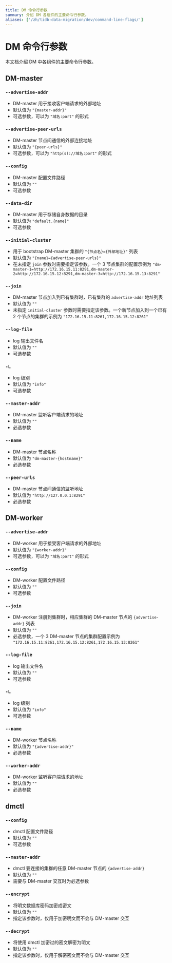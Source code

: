 ```yaml
---
title: DM 命令行参数
summary: 介绍 DM 各组件的主要命令行参数。
aliases: ['/zh/tidb-data-migration/dev/command-line-flags/']
---
```


# DM 命令行参数

本文档介绍 DM 中各组件的主要命令行参数。

## DM-master

### `--advertise-addr`

- DM-master 用于接收客户端请求的外部地址
- 默认值为 `"{master-addr}"`
- 可选参数，可以为 `"域名:port"` 的形式

### `--advertise-peer-urls`

- DM-master 节点间通信的外部连接地址
- 默认值为 `"{peer-urls}"`
- 可选参数，可以为 `"http(s)://域名:port"` 的形式

### `--config`

- DM-master 配置文件路径
- 默认值为 `""`
- 可选参数

### `--data-dir`

- DM-master 用于存储自身数据的目录
- 默认值为 `"default.{name}"`
- 可选参数

### `--initial-cluster`

- 用于 bootstrap DM-master 集群的 `"{节点名}={外部地址}"` 列表
- 默认值为 `"{name}={advertise-peer-urls}"`
- 在未指定 `join` 参数时需要指定该参数。一个 3 节点集群的配置示例为 `"dm-master-1=http://172.16.15.11:8291,dm-master-2=http://172.16.15.12:8291,dm-master-3=http://172.16.15.13:8291"`

### `--join`

- DM-master 节点加入到已有集群时，已有集群的 `advertise-addr` 地址列表
- 默认值为 `""`
- 未指定 `initial-cluster` 参数时需要指定该参数。一个新节点加入到一个已有 2 个节点的集群的示例为 `"172.16.15.11:8261,172.16.15.12:8261"`

### `--log-file`

- log 输出文件名
- 默认值为 `""`
- 可选参数

### `-L`

- log 级别
- 默认值为 `"info"`
- 可选参数

### `--master-addr`

- DM-master 监听客户端请求的地址
- 默认值为 `""`
- 必选参数

### `--name`

- DM-master 节点名称
- 默认值为 `"dm-master-{hostname}"`
- 必选参数

### `--peer-urls`

- DM-master 节点间通信的监听地址
- 默认值为 `"http://127.0.0.1:8291"`
- 必选参数

## DM-worker

### `--advertise-addr`

- DM-worker 用于接受客户端请求的外部地址
- 默认值为 `"{worker-addr}"`
- 可选参数，可以为 `"域名:port"` 的形式

### `--config`

- DM-worker 配置文件路径
- 默认值为 `""`
- 可选参数

### `--join`

- DM-worker 注册到集群时，相应集群的 DM-master 节点的 `{advertise-addr}` 列表
- 默认值为 `""`
- 必选参数，一个 3 DM-master 节点的集群配置示例为 `"172.16.15.11:8261,172.16.15.12:8261,172.16.15.13:8261"`

### `--log-file`

- log 输出文件名
- 默认值为 `""`
- 可选参数

### `-L`

- log 级别
- 默认值为 `"info"`
- 可选参数

### `--name`

- DM-worker 节点名称
- 默认值为 `"{advertise-addr}"`
- 必选参数

### `--worker-addr`

- DM-worker 监听客户端请求的地址
- 默认值为 `""`
- 必选参数

## dmctl

### `--config`

- dmctl 配置文件路径
- 默认值为 `""`
- 可选参数

### `--master-addr`

- dmctl 要连接的集群的任意 DM-master 节点的 `{advertise-addr}`
- 默认值为 `""`
- 需要与 DM-master 交互时为必选参数

### `--encrypt`

- 将明文数据库密码加密成密文
- 默认值为 `""`
- 指定该参数时，仅用于加密明文而不会与 DM-master 交互

### `--decrypt`

- 将使用 dmctl 加密过的密文解密为明文
- 默认值为 `""`
- 指定该参数时，仅用于解密密文而不会与 DM-master 交互
